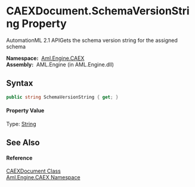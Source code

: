 CAEXDocument.SchemaVersionString Property
=========================================
AutomationML 2.1 APIGets the schema version string for the assigned schema

  **Namespace:**  [Aml.Engine.CAEX][1]  
  **Assembly:**  AML.Engine (in AML.Engine.dll)

Syntax
------

```csharp
public string SchemaVersionString { get; }
```

#### Property Value
Type: [String][2]

See Also
--------

#### Reference
[CAEXDocument Class][3]  
[Aml.Engine.CAEX Namespace][1]  

[1]: ../README.md
[2]: https://docs.microsoft.com/dotnet/api/system.string
[3]: README.md
[4]: https://www.automationml.org
[5]: ../../icons/logoShade.png